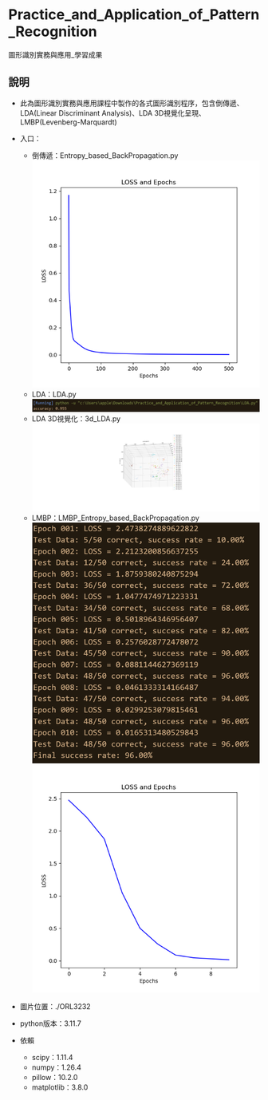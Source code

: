 # Practice_and_Application_of_Pattern_Recognition
圖形識別實務與應用_學習成果

## 說明
* 此為圖形識別實務與應用課程中製作的各式圖形識別程序，包含倒傳遞、LDA(Linear Discriminant Analysis)、LDA 3D視覺化呈現、LMBP(Levenberg-Marquardt)
* 入口：
    * 倒傳遞：Entropy_based_BackPropagation.py
    ![倒傳遞結果](ReadmeImage/倒傳遞結果.png)
    * LDA：LDA.py
    ![LDA_準確率](ReadmeImage/LDA_準確率.png)
    * LDA 3D視覺化：3d_LDA.py
    ![LDA_3D視覺化](ReadmeImage/LDA_3D視覺化.png)
    * LMBP：LMBP_Entropy_based_BackPropagation.py
    ![LMBP_準確率](ReadmeImage/LMBP_準確率.png)
    ![LMBP結果](ReadmeImage/LMBP結果.png)
    
* 圖片位置：./ORL3232
* python版本：3.11.7
* 依賴
    * scipy：1.11.4
    * numpy：1.26.4
    * pillow：10.2.0
    * matplotlib：3.8.0
